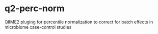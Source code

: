 # q2-perc-norm
QIIME2 pluging for percentile normalization to correct for batch effects in microbiome case-control studies
